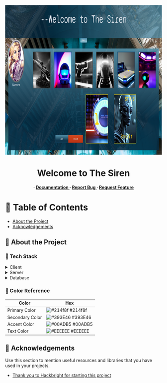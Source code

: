 <div align='center'>

<img src=https://github.com/MatthewStebbins/Hackbright/blob/socket/static/img/Main%20image.png alt="logo" width=854 height=480 />

<h1>Welcome to The Siren </h1>
<h4> <span> · </span> <a href="https://github.com/MatthewStebbins/Hackbright/blob/master/README.md"> Documentation </a> <span> · </span> <a href="https://github.com/MatthewStebbins/Hackbright/issues"> Report Bug </a> <span> · </span> <a href="https://github.com/MatthewStebbins/Hackbright/issues"> Request Feature </a> </h4>


</div>

# :notebook_with_decorative_cover: Table of Contents

- [About the Project](#star2-about-the-project)
- [Acknowledgements](#gem-acknowledgements)


## :star2: About the Project
### :space_invader: Tech Stack
<details> <summary>Client</summary> <ul>
<li><a href="https://react.dev/">React</a></li>
<li><a href="https://developer.mozilla.org/en-US/docs/Web/javascript">Javascript</a></li>
<li><a href="https://socket.io/">SocketIO</a></li>
</ul> </details>
<details> <summary>Server</summary> <ul>
<li><a href="https://flask-socketio.readthedocs.io/en/latest/">Flask-SocketIO</a></li>
<li><a href="https://flask.palletsprojects.com/en/3.0.x/">Flask </a></li>
<li><a href="https://flask-sqlalchemy.palletsprojects.com/en/3.1.x/">Flask-SQLAlchemy</a></li>
</ul> </details>
<details> <summary>Database</summary> <ul>
<li><a href="https://www.postgresql.org/">PostgreSQL</a></li>
</ul> </details>

### :art: Color Reference
| Color | Hex |
| --------------- | ---------------------------------------------------------------- |
| Primary Color | ![#214f8f](https://via.placeholder.com/10/214f8f?text=+) #214f8f |
| Secondary Color | ![#393E46](https://via.placeholder.com/10/393E46?text=+) #393E46 |
| Accent Color | ![#00ADB5](https://via.placeholder.com/10/00ADB5?text=+) #00ADB5 |
| Text Color | ![#EEEEEE](https://via.placeholder.com/10/EEEEEE?text=+) #EEEEEE |

## :gem: Acknowledgements

Use this section to mention useful resources and libraries that you have used in your projects.


- [Thank you to Hackbright for starting this project](https://hackbrightacademy.com/)
